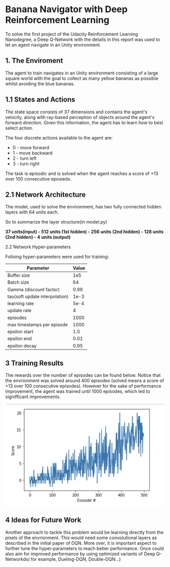 # Banana Navigator with Deep Reinforcement Learning

To solve the first project of the Udacity Reinforcement Learning Nanodegree, a Deep Q-Network with the details in this report was used to let an agent navigate in an Unity environment.

## 1. The Enviroment

The agent to train navigates in an Unity environment consisting of a large square world with the goal to collect as many yellow bananas as possible whilst avoiding the blue bananas.

## 1.1 States and Actions

The state space consists of 37 dimensions and contains the agent's velocity, along with ray-based perception of objects around the agent's forward direction. Given this information, the agent has to learn how to best select action.

The four discrete actions available to the agent are:
* 0 - move forward
* 1 - move backward
* 2 - turn left
* 3 - turn right

The task is episodic and is solved when the agent reaches a score of +13 over 100 consecutive eposieds.

## 2.1 Network Architecture

The model, used to solve the environment, has two fully connected hidden layers with 64 units each.

So to summarize the layer structure(in model.py)

**37 units(input)  - 512 units (1st hidden) - 256 units (2nd hidden)  - 128 units (2nd hidden) - 4 units (output)**

2.2 Network Hyper-parameters

Folloing hyper-parameters were used for training:


| Parameter               | Value |
| ----------------------- | ----- |
| Buffer size             | 1e5   |
| Batch size              | 64    |
| Gamma (discount factor) | 0.99  |
| tau(soft update interpolation) | 1e-3 |
| learning rate| 5e-4|
| update rate| 4 |
| episodes| 1000|
| max timestamps per episode | 1000|
| epsilon start | 1.0|
| epsilon end|  0.01|
| epsilon decay| 0.95|

## 3 Training Results

The rewards over the number of episodes can be found below. Notice that the envrionment was solved around 400 episodes (solved means a score of +13 over 100 consecutive episodes). However for the sake of performance improvement, the agent was trained until 1000 episodes, which led to signifficant improvements.

!["result"](./result.png)

## 4 Ideas for Future Work

Another approach to tackle this problem would be learning directly from the pixels of the envrionment. This would need some convolutional layers as described in the initial paper of DQN.
More over, it is important aspect to further tune the hyper-parameters to reach better performance.
Once could also aim for improved performance by using optimized variants of Deep Q-Networkds( for example, Dueling-DQN, Double-DQN...)

